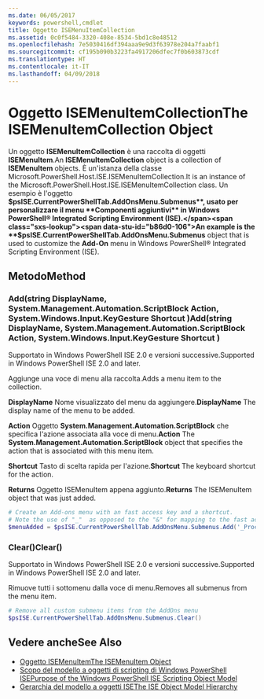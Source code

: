 ```yaml
---
ms.date: 06/05/2017
keywords: powershell,cmdlet
title: Oggetto ISEMenuItemCollection
ms.assetid: 0c0f5484-3320-408e-8534-5bd1c8e48512
ms.openlocfilehash: 7e5030416df394aaa9e9d3f63978e204a7faabf1
ms.sourcegitcommit: cf195b090b3223fa4917206dfec7f0b603873cdf
ms.translationtype: HT
ms.contentlocale: it-IT
ms.lasthandoff: 04/09/2018
---
```

# <a name="the-isemenuitemcollection-object"></a><span data-ttu-id="b86d0-103">Oggetto ISEMenuItemCollection</span><span class="sxs-lookup"><span data-stu-id="b86d0-103">The ISEMenuItemCollection Object</span></span>

<span data-ttu-id="b86d0-104">Un oggetto **ISEMenuItemCollection** è una raccolta di oggetti **ISEMenuItem**.</span><span class="sxs-lookup"><span data-stu-id="b86d0-104">An **ISEMenuItemCollection** object is a collection of **ISEMenuItem** objects.</span></span> <span data-ttu-id="b86d0-105">È un'istanza della classe Microsoft.PowerShell.Host.ISE.ISEMenuItemCollection.</span><span class="sxs-lookup"><span data-stu-id="b86d0-105">It is an instance of the Microsoft.PowerShell.Host.ISE.ISEMenuItemCollection class.</span></span> <span data-ttu-id="b86d0-106">Un esempio è l'oggetto **$psISE.CurrentPowerShellTab.AddOnsMenu.Submenus**, usato per personalizzare il menu **Componenti aggiuntivi** in Windows PowerShell® Integrated Scripting Environment (ISE).</span><span class="sxs-lookup"><span data-stu-id="b86d0-106">An example is the **$psISE.CurrentPowerShellTab.AddOnsMenu.Submenus** object that is used to customize the **Add-On** menu in Windows PowerShell® Integrated Scripting Environment (ISE).</span></span>

## <a name="method"></a><span data-ttu-id="b86d0-107">Metodo</span><span class="sxs-lookup"><span data-stu-id="b86d0-107">Method</span></span>

### <a name="addstring-displayname-systemmanagementautomationscriptblock-action-systemwindowsinputkeygesture-shortcut-"></a><span data-ttu-id="b86d0-108">Add\(string DisplayName, System.Management.Automation.ScriptBlock Action, System.Windows.Input.KeyGesture Shortcut \)</span><span class="sxs-lookup"><span data-stu-id="b86d0-108">Add\(string DisplayName, System.Management.Automation.ScriptBlock Action, System.Windows.Input.KeyGesture Shortcut \)</span></span>

<span data-ttu-id="b86d0-109">Supportato in Windows PowerShell ISE 2.0 e versioni successive.</span><span class="sxs-lookup"><span data-stu-id="b86d0-109">Supported in Windows PowerShell ISE 2.0 and later.</span></span>

<span data-ttu-id="b86d0-110">Aggiunge una voce di menu alla raccolta.</span><span class="sxs-lookup"><span data-stu-id="b86d0-110">Adds a menu item to the collection.</span></span>

<span data-ttu-id="b86d0-111">**DisplayName** Nome visualizzato del menu da aggiungere.</span><span class="sxs-lookup"><span data-stu-id="b86d0-111">**DisplayName** The display name of the menu to be added.</span></span>

<span data-ttu-id="b86d0-112">**Action** Oggetto **System.Management.Automation.ScriptBlock** che specifica l'azione associata alla voce di menu.</span><span class="sxs-lookup"><span data-stu-id="b86d0-112">**Action** The **System.Management.Automation.ScriptBlock** object that specifies the action that is associated with this menu item.</span></span>

<span data-ttu-id="b86d0-113">**Shortcut** Tasto di scelta rapida per l'azione.</span><span class="sxs-lookup"><span data-stu-id="b86d0-113">**Shortcut** The keyboard shortcut for the action.</span></span>

<span data-ttu-id="b86d0-114">**Returns** Oggetto ISEMenuItem appena aggiunto.</span><span class="sxs-lookup"><span data-stu-id="b86d0-114">**Returns** The ISEMenuItem object that was just added.</span></span>

```powershell
# Create an Add-ons menu with an fast access key and a shortcut.
# Note the use of "_"  as opposed to the "&" for mapping to the fast access key letter for the menu item.
$menuAdded = $psISE.CurrentPowerShellTab.AddOnsMenu.Submenus.Add('_Process', {Get-Process}, 'Alt+P')
```

### <a name="clear"></a><span data-ttu-id="b86d0-115">Clear\(\)</span><span class="sxs-lookup"><span data-stu-id="b86d0-115">Clear\(\)</span></span>

<span data-ttu-id="b86d0-116">Supportato in Windows PowerShell ISE 2.0 e versioni successive.</span><span class="sxs-lookup"><span data-stu-id="b86d0-116">Supported in Windows PowerShell ISE 2.0 and later.</span></span>

<span data-ttu-id="b86d0-117">Rimuove tutti i sottomenu dalla voce di menu.</span><span class="sxs-lookup"><span data-stu-id="b86d0-117">Removes all submenus from the menu item.</span></span>

```powershell
# Remove all custom submenu items from the AddOns menu
$psISE.CurrentPowerShellTab.AddOnsMenu.Submenus.Clear()
```

## <a name="see-also"></a><span data-ttu-id="b86d0-118">Vedere anche</span><span class="sxs-lookup"><span data-stu-id="b86d0-118">See Also</span></span>

- [<span data-ttu-id="b86d0-119">Oggetto ISEMenuItem</span><span class="sxs-lookup"><span data-stu-id="b86d0-119">The ISEMenuItem Object</span></span>](The-ISEMenuItem-Object.md)
- [<span data-ttu-id="b86d0-120">Scopo del modello a oggetti di scripting di Windows PowerShell ISE</span><span class="sxs-lookup"><span data-stu-id="b86d0-120">Purpose of the Windows PowerShell ISE Scripting Object Model</span></span>](Purpose-of-the-Windows-PowerShell-ISE-Scripting-Object-Model.md)
- [<span data-ttu-id="b86d0-121">Gerarchia del modello a oggetti ISE</span><span class="sxs-lookup"><span data-stu-id="b86d0-121">The ISE Object Model Hierarchy</span></span>](The-ISE-Object-Model-Hierarchy.md)
